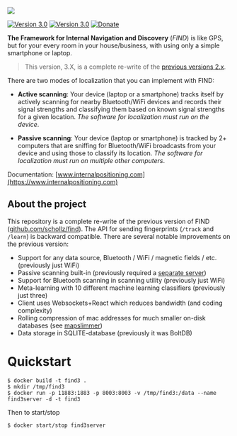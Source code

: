 [![](https://raw.githubusercontent.com/schollz/find/master/static/splash.gif)](https://www.internalpositioning.com/)


[![Version 3.0](https://img.shields.io/badge/join-slack-blue.svg)](https://join.slack.com/t/find3/shared_invite/enQtMzI0MjkwMjc3MDYzLWJiZWEzZjU5NTljM2JlYmE1MDY0NThiYmY2NDYwNGYxNTNmNTJjZjFmNjMwNGMwY2UyNzczNzZhZTIxZWY3ODQ) 
[![Version 3.0](https://img.shields.io/badge/version-3.0.0-brightgreen.svg)](https://www.internalpositioning.com/guide/development/) 
[![Donate](https://img.shields.io/badge/donate-$1-brown.svg)](https://www.paypal.me/ZackScholl/1.00)
 
**The Framework for Internal Navigation and Discovery** (_FIND_) is like GPS, but for your every room in your house/business, with using only a simple smartphone or laptop.

> This version, 3.X, is a complete re-write of the [previous versions 2.x](https://github.com/schollz/find).

There are two modes of localization that you can implement with FIND:

- **Active scanning**: Your device (laptop or a smartphone) tracks itself by actively scanning for nearby Bluetooth/WiFi devices and records their signal strengths and classifying them based on known signal strengths for a given location. *The software for localization must run on the device*.

- **Passive scanning**: Your device (laptop or smartphone) is tracked by 2+ computers that are sniffing for Bluetooth/WiFi broadcasts from your device and using those to classify its location. *The software for localization must run on multiple other computers*.

Documentation: [www.internalpositioning.com](https://www.internalpositioning.com)

## About the project

This repository is a complete re-write of the previous version of FIND ([github.com/schollz/find](https://github.com/schollz/find)). The API for sending fingerprints (`/track` and `/learn`) is backward compatible. There are several notable improvements on the previous version:

- Support for any data source, Bluetooth / WiFi / magnetic fields / etc. (previously just WiFi)
- Passive scanning built-in (previously required a [separate server](https://github.com/schollz/find-lf))
- Support for Bluetooth scanning in scanning utility (previously just WiFi)
- Meta-learning with 10 different machine learning classifiers (previously just three)
- Client uses Websockets+React which reduces bandwidth (and coding complexity)
- Rolling compression of mac addresses for much smaller on-disk databases (see [mapslimmer](https://github.com/schollz/mapslimmer))
- Data storage in SQLITE-database (previously it was BoltDB)

# Quickstart

```
$ docker build -t find3 .
$ mkdir /tmp/find3
$ docker run -p 11883:1883 -p 8003:8003 -v /tmp/find3:/data --name find3server -d -t find3
```

Then to start/stop

```
$ docker start/stop find3server
```
